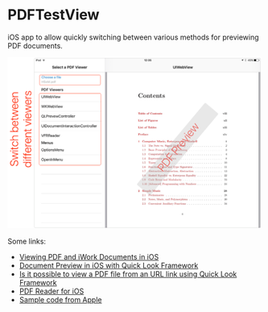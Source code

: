 # PDFTestView
iOS app to allow quickly switching between various methods for previewing PDF documents.

![](PDFViewerPreview.png)



Some links:

* [Viewing PDF and iWork Documents in iOS](https://ayeohyes.wordpress.com/2015/08/10/viewing-pdf-and-iwork-documents-in-ios/)
* [Document Preview in iOS with Quick Look Framework](http://kratinmobile.com/blog/index.php/document-preview-in-ios-with-quick-look-framework/)
* [Is it possible to view a PDF file from an URL link using Quick Look Framework](http://stackoverflow.com/questions/34930142/is-it-possible-to-view-a-pdf-file-from-an-url-link-using-quick-look-framework)
* [PDF Reader for iOS](http://stackoverflow.com/questions/13447915/pdf-reader-for-ios)
* [Sample code from Apple](https://developer.apple.com/library/ios/samplecode/DocInteraction/Introduction/Intro.html)
